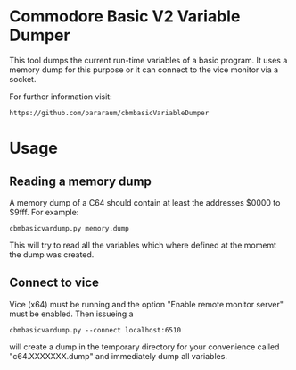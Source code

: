 # Commodore Basic V2 Variable Dumper

This tool dumps the current run-time variables of a basic program. It
uses a memory dump for this purpose or it can connect to the vice
monitor via a socket.

For further information visit:

	https://github.com/pararaum/cbmbasicVariableDumper

# Usage

## Reading a memory dump

A memory dump of a C64 should contain at least the addresses $0000 to
$9fff.  For example:

```
cbmbasicvardump.py memory.dump
```

This will try to read all the variables which where defined at the
momemt the dump was created.

## Connect to vice

Vice (x64) must be running and the option "Enable remote monitor
server" must be enabled. Then issueing a

```
cbmbasicvardump.py --connect localhost:6510
```

will create a dump in the temporary directory for your convenience
called "c64.XXXXXXX.dump" and immediately dump all variables.

